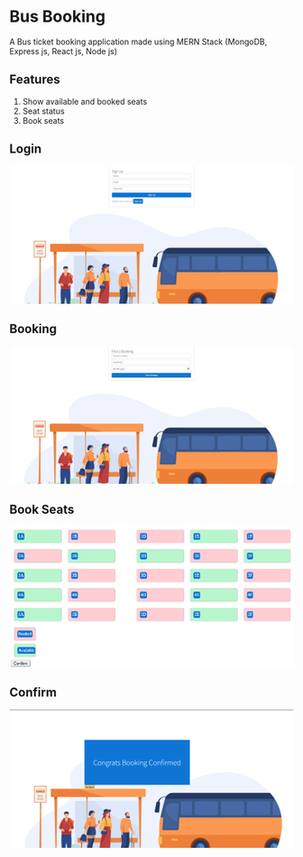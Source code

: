 
# Bus Booking

A Bus ticket booking application made using MERN Stack (MongoDB, Express js, React js, Node js)


## Features

1. Show available and booked seats
2. Seat status
3. Book seats



## Login

![Login](https://github.com/Mayank2000453/FinalProject/blob/master/ToShow/login.png?raw=true)



## Booking

![Booking](https://github.com/Mayank2000453/FinalProject/blob/master/ToShow/Booking.png?raw=true)



## Book Seats

![Seats](https://github.com/Mayank2000453/FinalProject/blob/master/ToShow/seats%20booking.png?raw=true)




## Confirm

![Confirm](https://github.com/Mayank2000453/FinalProject/blob/master/ToShow/Confirmed.png?raw=true)

